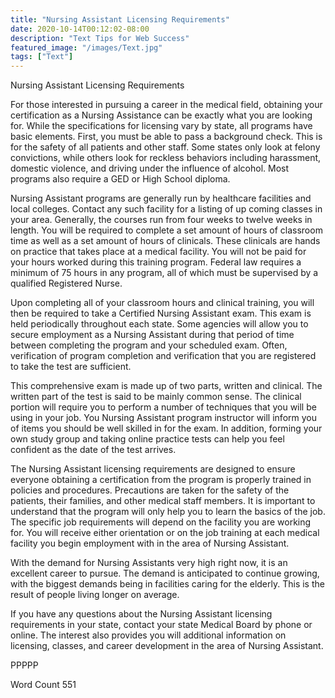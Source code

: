 ```yaml
---
title: "Nursing Assistant Licensing Requirements"
date: 2020-10-14T00:12:02-08:00
description: "Text Tips for Web Success"
featured_image: "/images/Text.jpg"
tags: ["Text"]
---
```


Nursing Assistant Licensing Requirements

For those interested in pursuing a career in the medical field, obtaining your certification as a Nursing Assistance can be exactly what you are looking for. While the specifications for licensing vary by state, all programs have basic elements. First, you must be able to pass a background check. This is for the safety of all patients and other staff. Some states only look at felony convictions, while others look for reckless behaviors including harassment, domestic violence, and driving under the influence of alcohol. Most programs also require a GED or High School diploma. 

Nursing Assistant programs are generally run by healthcare facilities and local colleges. Contact any such facility for a listing of up coming classes in your area. Generally, the courses run from four weeks to twelve weeks in length. You will be required to complete a set amount of hours of classroom time as well as a set amount of hours of clinicals. These clinicals are hands on practice that takes place at a medical facility. You will not be paid for your hours worked during this training program. Federal law requires a minimum of 75 hours in any program, all of which must be supervised by a qualified Registered Nurse. 

Upon completing all of your classroom hours and clinical training, you will then be required to take a Certified Nursing Assistant exam. This exam is held periodically throughout each state. Some agencies will allow you to secure employment as a Nursing Assistant during that period of time between completing the program and your scheduled exam. Often, verification of program completion and verification that you are registered to take the test are sufficient.

This comprehensive exam is made up of two parts, written and clinical. The written part of the test is said to be mainly common sense. The clinical portion will require you to perform a number of techniques that you will be using in your job. You Nursing Assistant program instructor will inform you of items you should be well skilled in for the exam. In addition, forming your own study group and taking online practice tests can help you feel confident as the date of the test arrives. 

The Nursing Assistant licensing requirements are designed to ensure everyone obtaining a certification from the program is properly trained in policies and procedures. Precautions are taken for the safety of the patients, their families, and other medical staff members. It is important to understand that the program will only help you to learn the basics of the job. The specific job requirements will depend on the facility you are working for. You will receive either orientation or on the job training at each medical facility you begin employment with in the area of Nursing Assistant.

With the demand for Nursing Assistants very high right now, it is an excellent career to pursue. The demand is anticipated to continue growing, with the biggest demands being in facilities caring for the elderly. This is the result of people living longer on average. 

If you have any questions about the Nursing Assistant licensing requirements in your state, contact your state Medical Board by phone or online. The interest also provides you will additional information on licensing, classes, and career development in the area of Nursing Assistant. 

PPPPP

Word Count 551





